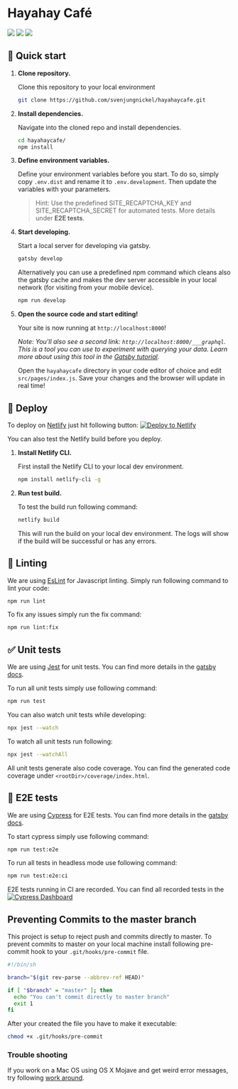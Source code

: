 # Hayahay Café

![](https://github.com/svenjungnickel/hayahaycafe//workflows/Run%20ESLint/badge.svg)
![](https://github.com/svenjungnickel/hayahaycafe//workflows/Run%20Jest/badge.svg)
![](https://github.com/svenjungnickel/hayahaycafe//workflows/Run%20Cypress/badge.svg)

## 🚀 Quick start

1.  **Clone repository.**

    Clone this repository to your local environment

    ```sh
    git clone https://github.com/svenjungnickel/hayahaycafe.git
    ```

2.  **Install dependencies.**

    Navigate into the cloned repo and install dependencies.

    ```sh
    cd hayahaycafe/
    npm install
    ```
    
3.  **Define environment variables.**

    Define your environment variables before you start. To do so, simply copy `.env.dist` and rename it to `.env.development`.
    Then update the variables with your parameters.
    
    > Hint: Use the predefined SITE_RECAPTCHA_KEY and SITE_RECAPTCHA_SECRET for automated tests. More details under **E2E tests**.

4.  **Start developing.**

    Start a local server for developing via gatsby.

    ```sh
    gatsby develop
    ```
    
    Alternatively you can use a predefined npm command which cleans also the gatsby cache and makes the dev server 
    accessible in your local network (for visiting from your mobile device). 
    
    ```sh
    npm run develop
    ```

5.  **Open the source code and start editing!**

    Your site is now running at `http://localhost:8000`!

    _Note: You'll also see a second link: _`http://localhost:8000/___graphql`_. This is a tool you can use to experiment 
    with querying your data. Learn more about using this tool in the [Gatsby tutorial](https://www.gatsbyjs.org/tutorial/part-five/#introducing-graphiql)._

    Open the `hayahaycafe` directory in your code editor of choice and edit `src/pages/index.js`. Save your changes and 
    the browser will update in real time!

## 💫 Deploy

To deploy on [Netlify](https://www.netlify.com/) just hit following button:
[![Deploy to Netlify](https://www.netlify.com/img/deploy/button.svg)](https://app.netlify.com/start/deploy?repository=https://github.com/svenjungnickel/hayahaycafe)

You can also test the Netlify build before you deploy. 

1.  **Install Netlify CLI.**

    First install the Netlify CLI to your local dev environment. 

    ```sh
    npm install netlify-cli -g
    ```

2.  **Run test build.**
    
    To test the build run following command:
    
    ```sh
    netlify build
    ```

    This will run the build on your local dev environment. The logs will show if the build will be successful or has 
    any errors.

## 🚨 Linting

We are using [EsLint](https://eslint.org/) for Javascript linting. Simply run following command to lint your code:

```sh
npm run lint
```

To fix any issues simply run the fix command:

```sh
npm run lint:fix
```

## ✅ Unit tests

We are using [Jest](https://jestjs.io/) for unit tests. You can find more details in the [gatsby docs](https://www.gatsbyjs.org/docs/unit-testing/).

To run all unit tests simply use following command:

```sh
npm run test
```

You can also watch unit tests while developing:

```sh
npx jest --watch
```

To watch all unit tests run following:

```sh
npx jest --watchAll
```

All unit tests generate also code coverage. You can find the generated code coverage under `<rootDir>/coverage/index.html`. 

## 🎉 E2E tests

We are using [Cypress](https://www.cypress.io/) for E2E tests. You can find more details in the [gatsby docs](https://www.gatsbyjs.org/docs/end-to-end-testing/).

To start cypress simply use following command:

```sh
npm run test:e2e
```

To run all tests in headless mode use following command:

```sh
npm run test:e2e:ci
```

E2E tests running in CI are recorded. You can find all recorded tests in the [![Cypress Dashboard](https://img.shields.io/badge/cypress-dashboard-brightgreen.svg)](https://dashboard.cypress.io/projects/imkh2i/runs)

## Preventing Commits to the master branch

This project is setup to reject push and commits directly to master. To prevent commits to master on your local machine
install following pre-commit hook to your `.git/hooks/pre-commit` file. 

```sh
#!/bin/sh

branch="$(git rev-parse --abbrev-ref HEAD)"

if [ "$branch" = "master" ]; then
  echo "You can't commit directly to master branch"
  exit 1
fi
```

After your created the file you have to make it executable:


```sh
chmod +x .git/hooks/pre-commit
```

### Trouble shooting

If you work on a Mac OS using OS X Mojave and get weird error messages, try following [work around](https://meyerweb.com/eric/thoughts/2020/02/10/preventing-commits-to-the-master-branch-in-os-x-mojave/). 